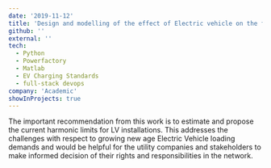 ```yaml
---
date: '2019-11-12'
title: 'Design and modelling of the effect of Electric vehicle on the future electricity grids - Load side time domain modelling with power quality prediction.'
github: ''
external: ''
tech:
  - Python
  - Powerfactory
  - Matlab
  - EV Charging Standards
  - full-stack devops
company: 'Academic'
showInProjects: true
---
```


The important recommendation from this work is to estimate and propose the current harmonic limits for LV installations. This addresses the challenges with respect to growing new age Electric Vehicle loading demands and would be helpful for the utility companies and stakeholders to make informed decision of their rights and responsibilities in the network.
